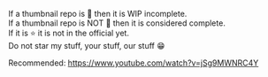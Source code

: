 If a thumbnail repo is 📌 then it is WIP incomplete.<BR />
If a thumbnail repo is NOT 📌 then it is considered complete.<BR />
If it is ⭐ it is not in the official yet.<BR />
Do not star my stuff, your stuff, our stuff 😁

Recommended: https://www.youtube.com/watch?v=jSg9MWNRC4Y
